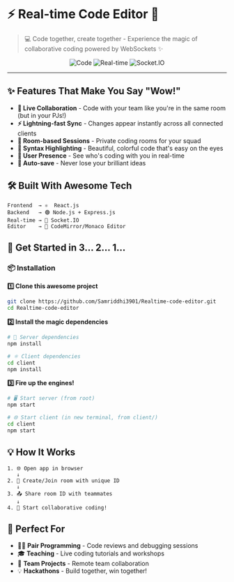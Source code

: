 # ⚡ Real-time Code Editor 🚀

> 💻 Code together, create together - Experience the magic of collaborative coding powered by WebSockets ✨

<div align="center">

![Code](https://img.shields.io/badge/Code-Collaboratively-blue?style=for-the-badge)
![Real-time](https://img.shields.io/badge/Real--time-Sync-green?style=for-the-badge)
![Socket.IO](https://img.shields.io/badge/Socket.IO-Powered-black?style=for-the-badge)

</div>

---

## ✨ Features That Make You Say "Wow!" 

- **🤝 Live Collaboration** - Code with your team like you're in the same room (but in your PJs!)
- **⚡ Lightning-fast Sync** - Changes appear instantly across all connected clients
- **🚪 Room-based Sessions** - Private coding rooms for your squad
- **🎨 Syntax Highlighting** - Beautiful, colorful code that's easy on the eyes
- **👥 User Presence** - See who's coding with you in real-time
- **💾 Auto-save** - Never lose your brilliant ideas

## 🛠️ Built With Awesome Tech

```
Frontend  → ⚛️  React.js
Backend   → 🟢 Node.js + Express.js  
Real-time → 🔌 Socket.IO
Editor    → 📝 CodeMirror/Monaco Editor
```

## 🚀 Get Started in 3... 2... 1...

### 📦 Installation

**1️⃣ Clone this awesome project**
```bash
git clone https://github.com/Samriddhi3901/Realtime-code-editor.git
cd Realtime-code-editor
```

**2️⃣ Install the magic dependencies**
```bash
# 🔧 Server dependencies
npm install

# ⚛️ Client dependencies
cd client
npm install
```

**3️⃣ Fire up the engines!**
```bash
# 🖥️ Start server (from root)
npm start

# 🌐 Start client (in new terminal, from client/)
cd client
npm start
```

## 💡 How It Works

```
1. 🌐 Open app in browser
   ↓
2. 🔑 Create/Join room with unique ID
   ↓
3. 📤 Share room ID with teammates
   ↓
4. 🎉 Start collaborative coding!
```

## 🎯 Perfect For

- 👨‍💻 **Pair Programming** - Code reviews and debugging sessions
- 🎓 **Teaching** - Live coding tutorials and workshops
- 🏢 **Team Projects** - Remote team collaboration
- 💡 **Hackathons** - Build together, win together!
